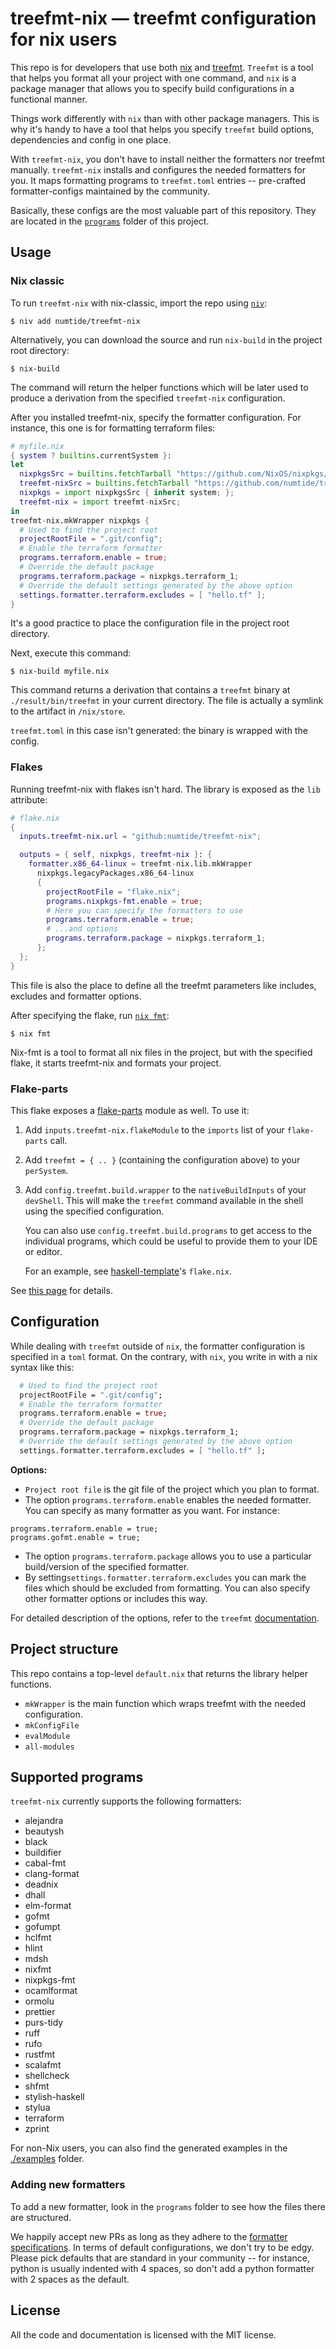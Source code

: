 # treefmt-nix — treefmt configuration for nix users

This repo is for developers that use both [nix](https://github.com/NixOS/nix) and
[treefmt](https://numtide.github.io/treefmt). `Treefmt` is a tool that helps you format all your project with one command, and `nix` is a package manager that allows you to specify build configurations in a functional manner.

Things work differently with `nix` than with other package managers. This is why it's handy to have a tool that helps you specify `treefmt` build options,  dependencies and config in one place.

With `treefmt-nix`, you don't have to install neither the formatters nor treefmt manually. `treefmt-nix` installs and configures the needed formatters for you. It maps formatting programs to `treefmt.toml`  entries -- pre-crafted formatter-configs maintained by the community. 

Basically, these configs are the most valuable part of this repository. They are located in the [`programs`](https://github.com/numtide/treefmt-nix/tree/master/programs) folder of this project.
 
## Usage
### Nix classic

To run `treefmt-nix` with nix-classic, import the repo using [`niv`](https://github.com/nmattia/niv):
```
$ niv add numtide/treefmt-nix
```
Alternatively, you can download the source and run `nix-build` in the project root directory:
```
$ nix-build
```

The command will return the helper functions which will be later used to produce a derivation from the specified `treefmt-nix` configuration.

After you installed treefmt-nix, specify the formatter configuration. For instance, this one is for formatting terraform files:

```nix
# myfile.nix
{ system ? builtins.currentSystem }:
let
  nixpkgsSrc = builtins.fetchTarball "https://github.com/NixOS/nixpkgs/archive/refs/heads/nixos-unstable.tar.gz";
  treefmt-nixSrc = builtins.fetchTarball "https://github.com/numtide/treefmt-nix/archive/refs/heads/master.tar.gz";
  nixpkgs = import nixpkgsSrc { inherit system; };
  treefmt-nix = import treefmt-nixSrc;
in
treefmt-nix.mkWrapper nixpkgs {
  # Used to find the project root
  projectRootFile = ".git/config";
  # Enable the terraform formatter
  programs.terraform.enable = true;
  # Override the default package
  programs.terraform.package = nixpkgs.terraform_1;
  # Override the default settings generated by the above option
  settings.formatter.terraform.excludes = [ "hello.tf" ];
}
```
It's a good practice to place the configuration file in the project root directory.

Next, execute this command:
```
$ nix-build myfile.nix
```

This command returns a derivation that contains a `treefmt` binary at `./result/bin/treefmt` in your current directory. The file is actually a symlink to the artifact in `/nix/store`. 

`treefmt.toml` in this case isn't generated: the binary is wrapped with the config.


### Flakes

Running treefmt-nix with flakes isn't hard. The library is exposed as the `lib` attribute:

```nix
# flake.nix
{
  inputs.treefmt-nix.url = "github:numtide/treefmt-nix";

  outputs = { self, nixpkgs, treefmt-nix }: {
    formatter.x86_64-linux = treefmt-nix.lib.mkWrapper
      nixpkgs.legacyPackages.x86_64-linux
      {
        projectRootFile = "flake.nix";
        programs.nixpkgs-fmt.enable = true;
        # Here you can specify the formatters to use
        programs.terraform.enable = true;
        # ...and options
        programs.terraform.package = nixpkgs.terraform_1;
      };
  };
}
```
This file is also the place to define all the treefmt parameters like includes, excludes and formatter options. 

After specifying the flake, run [`nix fmt`](https://nixos.org/manual/nix/stable/command-ref/new-cli/nix3-fmt.html):
```
$ nix fmt
```
Nix-fmt is a tool to format all nix files in the project, but with the specified flake, it starts treefmt-nix and formats your project. 


### Flake-parts

This flake exposes a [flake-parts](https://flake.parts/) module as well. To use it:

1. Add `inputs.treefmt-nix.flakeModule` to the `imports` list of your `flake-parts` call.

3. Add `treefmt = { .. }` (containing the configuration above) to your `perSystem`.

5. Add `config.treefmt.build.wrapper` to the `nativeBuildInputs` of your `devShell`. This will make the `treefmt` command available in the shell using the specified configuration.

    You can also use `config.treefmt.build.programs` to get access to the individual programs, which could be useful to provide them to your IDE or editor.

    For an example, see [haskell-template](https://github.com/srid/haskell-template)'s `flake.nix`.
    
See [this page](https://haskell.flake.page/treefmt) for details.

## Configuration
While dealing with `treefmt` outside of `nix`, the formatter configuration is specified in a `toml` format. On the contrary, with `nix`, you write in with a nix syntax like this:
```nix
  # Used to find the project root
  projectRootFile = ".git/config";
  # Enable the terraform formatter
  programs.terraform.enable = true;
  # Override the default package
  programs.terraform.package = nixpkgs.terraform_1;
  # Override the default settings generated by the above option
  settings.formatter.terraform.excludes = [ "hello.tf" ];
```

**Options:** 
* `Project root file` is the git file of the project which you plan to format. 
* The option `programs.terraform.enable` enables the needed formatter. You can specify as many formatter as you want. For instance:
```
programs.terraform.enable = true;
programs.gofmt.enable = true;
```
* The option `programs.terraform.package` allows you to use a particular build/version of the specified formatter.
* By setting`settings.formatter.terraform.excludes` you can mark the files which should be excluded from formatting. You can also specify other formatter options or includes this way. 

For detailed description of the options, refer to the `treefmt` [documentation](https://numtide.github.io/treefmt/treefmt-configuration.html). 

## Project structure

This repo contains a top-level `default.nix` that returns the library helper functions. 

* `mkWrapper` is the main function which wraps treefmt with the needed configuration.
* `mkConfigFile`
* `evalModule`
* `all-modules`

## Supported programs
`treefmt-nix` currently supports the following formatters:

<!-- `> ls programs/*.nix | grep -v default.nix | cut -d '.' -f 1 | cut -d / -f 2 | LC_ALL=C sort | sed -e 's/^/* /'` -->
<!-- BEGIN mdsh -->
* alejandra
* beautysh
* black
* buildifier
* cabal-fmt
* clang-format
* deadnix
* dhall
* elm-format
* gofmt
* gofumpt
* hclfmt
* hlint
* mdsh
* nixfmt
* nixpkgs-fmt
* ocamlformat
* ormolu
* prettier
* purs-tidy
* ruff
* rufo
* rustfmt
* scalafmt
* shellcheck
* shfmt
* stylish-haskell
* stylua
* terraform
* zprint
<!-- END mdsh -->

For non-Nix users, you can also find the generated examples in the
[./examples](./examples)
folder.

### Adding new formatters

To add a new formatter, look in the `programs` folder to see how the files there are structured.

We happily accept new PRs as long as they adhere to the [formatter
specifications](https://numtide.github.io/treefmt/formatters-spec.html). In terms of default configurations, we don't try to be edgy. Please pick defaults that are standard in your community -- for instance, python is usually indented with 4 spaces, so don't add a python formatter with 2 spaces as the default.

## License

All the code and documentation is licensed with the MIT license. 
